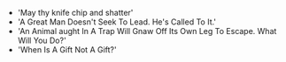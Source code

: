 - 'May thy knife chip and shatter'
- 'A Great Man Doesn't Seek To Lead. He's Called To It.'
- 'An Animal aught In A Trap Will Gnaw Off Its Own Leg To Escape. What Will You Do?'
- 'When Is A Gift Not A Gift?'
